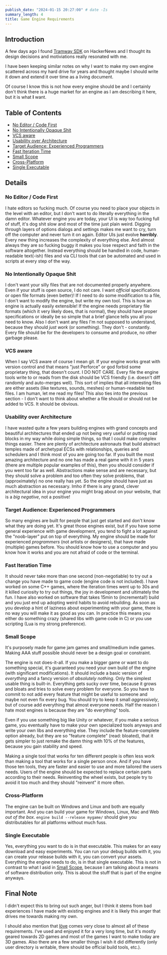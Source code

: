 ```yaml
---
publish_date: "2024-01-15 20:27:00" # date -Is
summary_length: 4
title: Game Engine Requirements
---
```


## Introduction

A few days ago I found [Tramway SDK](https://racenis.github.io/tram-sdk/why.html) on HackerNews and I thought its design decisions and motiviations really resonated with me.

I have been keeping similar notes on why I want to make my own engine scattered across my hard drive for years and thought maybe I should write it down and extend it over time as a living document.

Of course I know this is not how every engine should be and I certainly don't think there is a huge market for an engine as I am describing it here, but it is what **I** want.

## Table of Contents

- [No Editor / Code First](#no-editor-code-first)
- [No Intentionally Opaque Shit](#no-intentionally-opaque-shit)
- [VCS aware](#vcs-aware)
- [Usability over Architecture](#usability-over-architecture)
- [Target Audience: Experienced Programmers](#target-audience-experienced-programmers)
- [Fast Iteration Time](#fast-iteration-time)
- [Small Scope](#small-scope)
- [Cross-Platform](#cross-platform)
- [Single Executable](#single-executable)

## Details

### No Editor / Code First

I hate editors so fucking much. Of course you need to place your objects in the level with an editor, but I don't want to do literally everything in the damn editor.
Whatever engine you are today, your UI is way too fucking full of stuff, it's dog shit slow and most of the time just plain weird.
Digging through layers of options dialogs and settings makes me want to cry, turn off the computer and never turn it on again.
Editor UIs just evolve **horribly**. Every new thing increases the complexity of everything else.
And almost always they are so fucking buggy it makes you lose respect and faith in the software altogether.
Instead everything should be handled in code, human-readable text(-ish) files and via CLI tools that can be automated and used in scripts at every step of the way.

### No Intentionally Opaque Shit

I don't want your silly files that are not documented properly anywhere. Even if your stuff is open source, I do not care. I want _official_ specifications or open file formats (even better)!
If I need to do some modification to a file, I don't want to modify the engine, but write my own tool. This is how an engine is actually easily extensible!
If the engine needs proprietary file formats (which it very likely does, that is normal), they should have proper specifications or ideally be so simple that a brief glance tells you all you need to know.
Also I don't want any files I'm not supposed to understand, because they should _just work_ (or something). They don't - constantly. Every file should be for the developers to consume and produce, no other garbage please.

### VCS aware

When I say VCS aware of course I mean git. If your engine works great with version control and that means "just Perforce" or god forbid some proprietary thing, that doesn't count. I DO NOT CARE.
Every file the engine tools write to or reads from the disk should be VCS friendly (i.e. doesn't diff randomly and auto-merges well). This sort of implies that all interesting files are either assets (like textures, sounds, meshes) or human-readable text files.
I am human, let me read my files!
This also ties into the previous section - I don't want to think about whether a file should or should not be added to VCS. It should be obvious.

### Usability over Architecture

I have wasted quite a few years building engines with grand concepts and beautiful architectures that ended up not being very useful or putting road blocks in my way while doing simple things, so that I could make complex things easier.
There are plenty of architecture astronauts that build abstract temples made of archetypal ECSs with relationships, queries and schedulers and I think most of you are going too far.
If you built the most amazing architecture and no one has made a real game with it in 5 years (there are multiple popular examples of this), then you should consider if you went too far as well.
Abstractions make sense and are necessary, but they should solve a problem and too often they solve problems, that (approximately) no one really has yet.
So the engine should have just as much abstraction as necessary. Imho if there is any grand, clever architectural idea in your engine you might brag about on your website, that is a _big negative_, not a positive!

### Target Audience: Experienced Programmers

So many engines are built for people that just get started and don't know what they are doing yet.
It's great those engines exist, but if you have some general experience with game development, you tend to fight a lot against the "noob-layer" put on top of everything.
My engine should be made for experienced _programmers_ (not artists or designers), that have made (multiple) games before.
You should know how to use a computer and you know how it works and you are not afraid of code or the terminal.

### Fast Iteration Time

It should never take more than one second (non-negotiable) to try out a change you have made to game code (engine code is not included).
I have worked on some C++ games, where the iteration times went up to 30s and it killed curiosity to try out things, the joy in development and ultimately the fun.
I have also worked on software that takes 15min to (incremental!) build and you just end up adopting weird habits to avoid rebuilding.
As soon as you develop a hint of laziness about experimenting with your game, there is no way you will make it as good as you can.
In practice this means you either do something crazy (shared libs with game code in C) or you use scripting (Lua is my strong preference).

### Small Scope

It's purposely made for game jam games and small/medium indie games. Making AAA stuff possible should never be a design goal or constraint.

The engine is not does-it-all.
If you make a bigger game or want to do something special, it's guaranteed you need your own build of the engine (with significant modifications).
It should include a basic version of _everything_ and a fancy version of _absolutely nothing_. Only the simplest usable thing is built-in.
Everything gets sucky over time, because it grows and bloats and tries to solve every problem for everyone.
So you have to commit to not add every feature that might be useful to someone and maybe not even fix every bug. You should try to keep it small _aggressively_, but of course add everything that almost everyone needs.
Half the reason I hate most engines is because they are "do everything" tools.

Even if you use something big like Unity or whatever, if you make a serious game, you eventually have to make your own specialized tools anyways and write your own libs and everything else.
They include the feature-complete option already, but they are so "feature complete" (read: bloated), that it gets simpler to just remake the damn thing with 10% of the features, because you gain stability and speed.

Making a single tool that works for ten different people is often less work than making a tool that works for a single person once.
And if you have those ten tools, they are faster and easier to use and more tailored the users needs.
Users of the engine should be expected to replace certain parts according to their needs.
Reinventing the wheel exists, but people try to avoid it too much and they should "reinvent" it more often.

### Cross-Platform

The engine can be built on Windows and Linux and both are equally important. And you can build your game for Windows, Linux, Mac and Web _out of the box_.
`engine build --release mygame/` should give you distributables for all platforms without much fuss.

### Single Executable

Yes, everything you want to do is in that executable. This makes for an easy download and easy experiments.
You can run your debug builds with it, you can create your release builds with it, you can convert your assets. Everything the engine needs to do, is in that single executable.
This is not in contrast to what I asid in [Small Scope](#small-scope), because I am talking about a means of software distribution only. This is about the stuff that is part of the engine anyways.

## Final Note

I didn't expect this to bring out such anger, but I think it stems from bad experiences I have made with existing engines and it is likely this anger that drives me towards making my own.

I should also mention that [löve](https://love2d.org/) comes very close to almost all of these requirements. I've used and enjoyed it for a very long time, but it's mostly geared towards 2D games and most of the games I want to make today are 3D games.
Also there are a few smaller things I wish it did differently (only user directory is writable, there should be official build tools, etc.).
